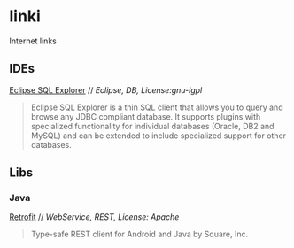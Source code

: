 # linki
Internet links

## IDEs

[Eclipse SQL Explorer](http://eclipsesql.sourceforge.net/) // *Eclipse, DB, License:gnu-lgpl*
> Eclipse SQL Explorer is a thin SQL client that allows you to query and browse any JDBC compliant database. It supports plugins with specialized functionality for individual databases (Oracle, DB2 and MySQL) and can be extended to include specialized support for other databases.


## Libs
### Java

[Retrofit](http://square.github.io/retrofit/) // *WebService, REST, License: Apache*
> Type-safe REST client for Android and Java by Square, Inc.
